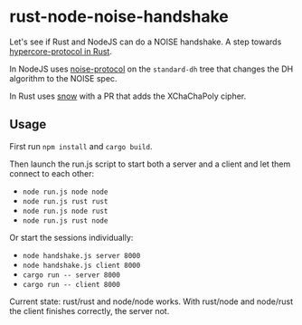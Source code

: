 # rust-node-noise-handshake

Let's see if Rust and NodeJS can do a NOISE handshake. A step towards [hypercore-protocol in Rust](https://github.com/Frando/hypercore-protocol-rust-experiments).

In NodeJS uses [noise-protocol](https://github.com/emilbayes/noise-protocol/tree/standard-dh) on the `standard-dh` tree that changes the DH algorithm to the NOISE spec.

In Rust uses [snow](https://github.com/mcginty/snow/pull/73) with a PR that adds the XChaChaPoly cipher.

## Usage

First run `npm install` and `cargo build`.

Then launch the run.js script to start both a server and a client and let them connect to each other:

* `node run.js node node`
* `node run.js rust rust`
* `node run.js node rust`
* `node run.js rust node`

Or start the sessions individually:

* `node handshake.js server 8000`
* `node handshake.js client 8000`
* `cargo run -- server 8000`
* `cargo run -- client 8000`

Current state: rust/rust and node/node works. With rust/node and node/rust the client finishes correctly, the server not.
